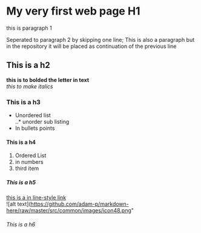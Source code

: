 # My very first web page H1

this is paragraph 1

Seperated to paragraph 2 by skipping one line;
This is also a paragraph but in the repository it will be placed as continuation of the previous line

## This is a h2
**this is to bolded the letter in text**  
*this to make italics*
### This is a h3
* Unordered list  
..* unorder sub listing
* In bullets points
#### This is a h4

1. Ordered List
2. in numbers 
3. third item
##### This is a h5
[this is a in line-style link](codeinstitute.com)  
![alt text](https://github.com/adam-p/markdown-here/raw/master/src/common/images/icon48.png"
###### This is a h6